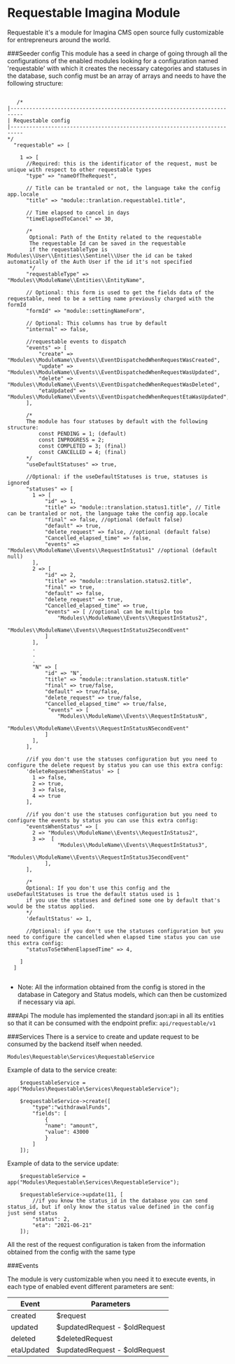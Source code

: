 # Requestable Imagina Module

Requestable it's a module for Imagina CMS open source fully customizable for entrepreneurs around the world.

###Seeder config
This module has a seed in charge of going through all the configurations of the enabled modules looking for a
configuration named 'requestable' with which it creates the necessary categories and statuses in the database, such
config must be an array of arrays and needs to have the following structure:

```

   /*
|--------------------------------------------------------------------------
| Requestable config
|--------------------------------------------------------------------------
*/
  "requestable" => [
    
    1 => [
      //Required: this is the identificator of the request, must be unique with respect to other requestable types 
      "type" => "nameOfTheRequest",
     
      // Title can be trantaled or not, the language take the config app.locale 
      "title" => "module::tranlation.requestable1.title",
           
      // Time elapsed to cancel in days
      "timeElapsedToCancel" => 30,
      
      /* 
       Optional: Path of the Entity related to the requestable 
       The requestable Id can be saved in the requestable
       if the requestableType is  Modules\\User\\Entities\\Sentinel\\User the id can be taked automatically of the Auth User if the id it's not specified
       */
      "requestableType" => "Modules\\ModuleName\\Entities\\EntityName",
      
      // Optional: this form is used to get the fields data of the requestable, need to be a setting name previously charged with the formId
      "formId" => "module::settingNameForm",
        
      // Optional: This columns has true by default
      "internal" => false,
        
      //requestable events to dispatch  
      "events" => [
          "create" => "Modules\\ModuleName\\Events\\EventDispatchedWhenRequestWasCreated",
          "update" => "Modules\\ModuleName\\Events\\EventDispatchedWhenRequestWasUpdated",
          "delete" => "Modules\\ModuleName\\Events\\EventDispatchedWhenRequestWasDeleted",
          "etaUpdated" => "Modules\\ModuleName\\Events\\EventDispatchedWhenRequestEtaWasUpdated",
      ],
      
      /*
      The module has four statuses by default with the following structure:
          const PENDING = 1; (default)
          const INPROGRESS = 2;
          const COMPLETED = 3; (final)
          const CANCELLED = 4; (final)
      */
      "useDefaultStatuses" => true,
      
      //Optional: if the useDefaultStatuses is true, statuses is ignored 
      "statuses" => [
        1 => [
            "id" => 1,
            "title" => "module::translation.status1.title", // Title can be trantaled or not, the language take the config app.locale 
            "final" => false, //optional (default false)
            "default" => true,
            "delete_request" => false, //optional (default false)
            "Cancelled_elapsed_time" => false,
            "events" => "Modules\\ModuleName\\Events\\RequestInStatus1" //optional (default null)
        ],
        2 => [
            "id" => 2,
            "title" => "module::translation.status2.title",
            "final" => true,
            "default" => false,
            "delete_request" => true,
            "Cancelled_elapsed_time" => true,
            "events" => [ //optional can be multiple too
                "Modules\\ModuleName\\Events\\RequestInStatus2",
                "Modules\\ModuleName\\Events\\RequestInStatus2SecondEvent"
            ]
        ],
        .
        .
        .
        "N" => [
            "id" => "N",
            "title" => "module::translation.statusN.title"
            "final" => true/false,
            "default" => true/false,
            "delete_request" => true/false,
            "Cancelled_elapsed_time" => true/false,
             "events" => [
                "Modules\\ModuleName\\Events\\RequestInStatusN",
                "Modules\\ModuleName\\Events\\RequestInStatusNSecondEvent"
            ]
        ],
      ],
      
      //if you don't use the statuses configuration but you need to configure the delete request by status you can use this extra config: 
      'deleteRequestWhenStatus' => [
        1 => false,
        2 => true,
        3 => false,
        4 => true
      ],
      
      //if you don't use the statuses configuration but you need to configure the events by status you can use this extra config:
      "eventsWhenStatus" => [
        2 => "Modules\\ModuleName\\Events\\RequestInStatus2",
        3 =>  [
                "Modules\\ModuleName\\Events\\RequestInStatus3",
                "Modules\\ModuleName\\Events\\RequestInStatus3SecondEvent"
            ],
      ], 
      
      /*
      Optional: If you don't use this config and the useDefaultStatuses is true the default status used is 1
      if you use the statuses and defined some one by default that's would be the status applied.
      */
      'defaultStatus' => 1,
      
      //Optional: if you don't use the statuses configuration but you need to configure the cancelled when elapsed time status you can use this extra config:
      "statusToSetWhenElapsedTime" => 4,
           
    ]
  ]


```
 - Note: All the information obtained from the config is stored in the database in Category and Status models, which can then be customized if necessary via api.


###Api
The module has implemented the standard json:api in all its entities so that it can be consumed with the endpoint prefix:  ```api/requestable/v1```


###Services
There is a service to create and update request to be consumed by the backend itself when needed.

```Modules\Requestable\Services\RequestableService```

Example of data to the service create:

```
    $requestableService = app("Modules\Requestable\Services\RequestableService");
    
    $requestableService->create([
        "type":"withdrawalFunds",
        "fields": [
            {
            "name": "amount",
            "value": 43000
            }
        ]
    ]);
```

Example of data to the service update:

```
    $requestableService = app("Modules\Requestable\Services\RequestableService");
    
    $requestableService->update(11, [
        //if you know the status_id in the database you can send status_id, but if only know the status value defined in the config just send status
        "status": 2,
        "eta": "2021-06-21"
    ]);
```
All the rest of the request configuration is taken from the information obtained from the config with the same type

###Events

The module is very customizable when you need it to execute events, in each type of enabled event different parameters are sent:


| Event | Parameters | 
| ------------- | ------------- 
| created | $request
| updated | $updatedRequest - $oldRequest
| deleted | $deletedRequest
| etaUpdated | $updatedRequest - $oldRequest
